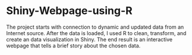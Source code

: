 # Shiny-Webpage-using-R
The project starts with connection to dynamic and updated data from an Internet source.  After the data is loaded, I used R to clean, transform, and create an data visualization in Shiny.  The end result is an interactive webpage that tells a brief story about the chosen data.
